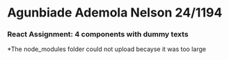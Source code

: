 # Agunbiade Ademola Nelson 24/1194

### React Assignment: 4 components with dummy texts

*The node_modules folder could not upload becayse it was too large
